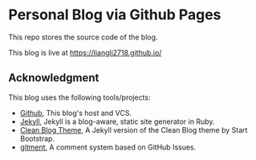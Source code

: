 # Personal Blog via Github Pages
This repo stores the source code of the blog.

This blog is live at https://liangli2718.github.io/

## Acknowledgment

This blog uses the following tools/projects:

* [Github](https://github.com/), This blog's host and VCS.
* [Jekyll](https://github.com/jekyll/jekyll), Jekyll is a blog-aware, static site generator in Ruby.
* [Clean Blog Theme](https://github.com/IronSummitMedia/startbootstrap-clean-blog-jekyll), A Jekyll version of the Clean Blog theme by Start Bootstrap.
* [gitment](https://github.com/imsun/gitment), A comment system based on GitHub Issues.
